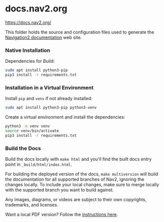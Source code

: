 # docs.nav2.org
https://docs.nav2.org/

This folder holds the source and configuration files used to generate the
[Navigation2 documentation](https://docs.nav2.org) web site.


### Native Installation

Dependencies for Build:

``` bash
sudo apt install python3-pip
pip3 install -r requirements.txt
```

### Installation in a Virtual Environment

Install `pip` and `venv` if not already installed:

``` bash
sudo apt install python3-pip python3-venv
```

Create a virtual environment and install the dependencies:

``` bash
python3 -m venv venv
source venv/bin/activate
pip3 install -r requirements.txt
```

### Build the Docs
Build the docs locally with `make html` and you'll find the built docs entry point in `_build/html/index.html`.

For building the deployed version of the docs, `make multiversion` will build the documentation for all supported branches of Nav2, ignoring the changes locally.
To include your local changes, make sure to merge locally with the supported branch you want to build against.

Any images, diagrams, or videos are subject to their own copyrights, trademarks, and licenses.

Want a local PDF version? Follow the [instructions here](https://gist.github.com/alfredodeza/7fb5c667addb1c6963b9).
